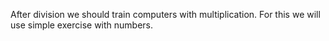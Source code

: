 After division we should train computers with multiplication.
For this we will use simple exercise with numbers.
